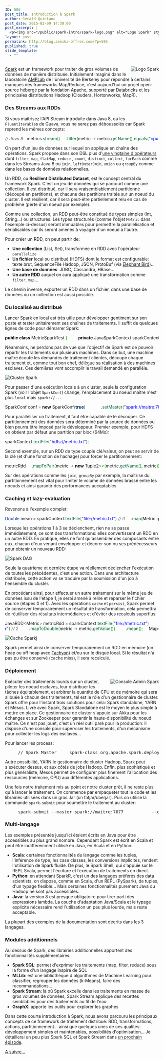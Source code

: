 ```yaml
---
ID: 506
post_title: Introduction à Spark
author: Gérald Quintana
post_date: 2015-02-09 14:30:00
post_excerpt: |
  <p><img src="/public/spark-intro/spark-logo.png" alt="Logo Spark" style="float:right; margin: 0 0 1em 1em;" title="Logo Spark" /> <a href="http://spark.apache.org">Spark</a> est un framework pour traiter de gros volumes de données de manière distribuée. Initialement imaginé dans le laboratoire <a href="https://amplab.cs.berkeley.edu/software/">AMPLab</a> de l'université de Berkeley pour répondre à certains manques des frameworks Map/Reduce, c'est aujourd'hui un projet open-source hébergé par la fondation Apache, supporté par <a href="http://www.databricks.com">Databricks</a> et les principales distributions Hadoop (Cloudera, Hortonworks, MapR).</p>
layout: post
permalink: http://blog.zenika-offres.com/?p=506
published: true
slide_template:
  - ""
---
```

<p><img src="/wp-content/uploads/2015/07/spark-logo.png" alt="Logo Spark" style="float:right; margin: 0 0 1em 1em;" title="Logo Spark" /> <a href="http://spark.apache.org">Spark</a> est un framework pour traiter de gros volumes de données de manière distribuée. Initialement imaginé dans le laboratoire <a href="https://amplab.cs.berkeley.edu/software/">AMPLab</a> de l'université de Berkeley pour répondre à certains manques des frameworks Map/Reduce, c'est aujourd'hui un projet open-source hébergé par la fondation Apache, supporté par <a href="http://www.databricks.com">Databricks</a> et les principales distributions Hadoop (Cloudera, Hortonworks, MapR).</p>
<!--more-->
<h3>Des Streams aux RDDs</h3> <p>Si vous maîtrisez l'API Stream introduite dans Java 8, ou les <code>FluentIterable</code>s de Guava, vous ne serez pas déboussolés car Spark reprend les mêmes concepts:</p> <pre class="java code java" style="font-family:inherit"><span style="color: #666666; font-style: italic;">// Java 8</span>   metrics.<span style="color: #006633;">stream</span><span style="color: #009900;">&#40;</span><span style="color: #009900;">&#41;</span>     .<span style="color: #006633;">filter</span><span style="color: #009900;">&#40;</span>metric <span style="color: #339933;">-&gt;</span> metric.<span style="color: #006633;">getName</span><span style="color: #009900;">&#40;</span><span style="color: #009900;">&#41;</span>.<span style="color: #006633;">equals</span><span style="color: #009900;">&#40;</span><span style="color: #0000ff;">&quot;cpu.user&quot;</span><span style="color: #009900;">&#41;</span><span style="color: #009900;">&#41;</span>     .<span style="color: #006633;">mapToLong</span><span style="color: #009900;">&#40;</span>metric <span style="color: #339933;">-&gt;</span> metric.<span style="color: #006633;">getValue</span><span style="color: #009900;">&#40;</span><span style="color: #009900;">&#41;</span><span style="color: #009900;">&#41;</span>     .<span style="color: #006633;">summaryStatistics</span><span style="color: #009900;">&#40;</span><span style="color: #009900;">&#41;</span>.<span style="color: #006633;">getAverage</span><span style="color: #009900;">&#40;</span><span style="color: #009900;">&#41;</span><span style="color: #339933;">;</span> &nbsp;   <span style="color: #666666; font-style: italic;">// Spark</span>   metricRdd     .<span style="color: #006633;">filter</span><span style="color: #009900;">&#40;</span>metric <span style="color: #339933;">-&gt;</span> metric.<span style="color: #006633;">getName</span><span style="color: #009900;">&#40;</span><span style="color: #009900;">&#41;</span>.<span style="color: #006633;">equals</span><span style="color: #009900;">&#40;</span><span style="color: #0000ff;">&quot;cpu.user&quot;</span><span style="color: #009900;">&#41;</span><span style="color: #009900;">&#41;</span>     .<span style="color: #006633;">mapToDouble</span><span style="color: #009900;">&#40;</span>metric <span style="color: #339933;">-&gt;</span> metric.<span style="color: #006633;">getValue</span><span style="color: #009900;">&#40;</span><span style="color: #009900;">&#41;</span><span style="color: #009900;">&#41;</span>     .<span style="color: #006633;">mean</span><span style="color: #009900;">&#40;</span><span style="color: #009900;">&#41;</span><span style="color: #339933;">;</span></pre> <p>On part d'un jeu de données sur lequel on applique en chaîne des opérations. Spark propose dans son DSL plus d'<a href="http://spark.apache.org/docs/latest/programming-guide.html#transformations">une vingtaine d'opérateurs</a> dont <code>filter</code>, <code>map</code>, <code>flatMap</code>, <code>reduce</code> , <code>count</code>, <code>distinct</code>, <code>collect</code>, <code>forEach</code> comme dans les Streams Java 8 ou <code>join</code>, <code>leftOuterJoin</code>, <code>union</code> ou <code>groupBy</code> comme dans les bases de données relationnelles.</p> <p>Un RDD, ou <strong>Resilient Distributed Dataset</strong>, est le concept central du framework Spark. C'est un jeu de données qui se parcourt comme une collection. Il est distribué, car il sera vraisemblablement partitionné (découpé en partitions), et chacune des partitions traitée sur un noeud du cluster. Il est résilient, car il sera peut-être partiellement relu en cas de problème (perte d'un noeud par exemple).</p> <p>Comme une collection, un RDD peut-être constitué de types simples (Int, String...) ou structurés. Les types structurés (comme l'objet <code>Metric</code> dans l'exemple ci-dessus) seront immuables pour permettre la parallélisation et sérialisables car ils seront amenés à voyager d'un noeud à l'autre.</p> <p>Pour créer un RDD, on peut partir de:</p> <ul> <li><strong>Une collection</strong> (List, Set), transformée en RDD avec l'opérateur <code>parallelize</code></li> <li><strong>Un fichier</strong> local ou distribué (HDFS) dont le format est configurable: texte brut, SequenceFile Hadoop, JSON, ProtoBuf (via <a href="https://github.com/twitter/elephant-bird">Elephant Bird</a>)...</li> <li><strong>Une base de données</strong>: JDBC, Cassandra, HBase...</li> <li><strong>Un autre RDD</strong> auquel on aura appliqué une transformation comme <code>filter</code>, <code>map</code>...</li> </ul> <p>Le chemin inverse, exporter un RDD dans un fichier, dans une base de données ou un collection est aussi possible.</p> <h3>Du localisé au distribué</h3> <p>Lancer Spark en local est très utile pour développer gentiment sur son poste et tester unitairement ses chaînes de traitements. Il suffit de quelques lignes de code pour démarrer Spark:</p> <pre class="java code java" style="font-family:inherit"><span style="color: #000000; font-weight: bold;">public</span> <span style="color: #000000; font-weight: bold;">class</span> MetricSparkTest <span style="color: #009900;">&#123;</span>         <span style="color: #000000; font-weight: bold;">private</span> JavaSparkContext sparkContext<span style="color: #339933;">;</span>         @Before         <span style="color: #000000; font-weight: bold;">public</span> <span style="color: #000066; font-weight: bold;">void</span> setUp<span style="color: #009900;">&#40;</span><span style="color: #009900;">&#41;</span> <span style="color: #009900;">&#123;</span>             SparkConf conf <span style="color: #339933;">=</span> <span style="color: #000000; font-weight: bold;">new</span> SparkConf<span style="color: #009900;">&#40;</span><span style="color: #000066; font-weight: bold;">true</span><span style="color: #009900;">&#41;</span>                     .<span style="color: #006633;">setMaster</span><span style="color: #009900;">&#40;</span><span style="color: #0000ff;">&quot;local&quot;</span><span style="color: #009900;">&#41;</span>                     .<span style="color: #006633;">setAppName</span><span style="color: #009900;">&#40;</span><span style="color: #0000ff;">&quot;Zenika&quot;</span><span style="color: #009900;">&#41;</span><span style="color: #339933;">;</span>             <span style="color: #000000; font-weight: bold;">this</span>.<span style="color: #006633;">sparkContext</span> <span style="color: #339933;">=</span> <span style="color: #000000; font-weight: bold;">new</span> JavaSparkContext<span style="color: #009900;">&#40;</span>conf<span style="color: #009900;">&#41;</span><span style="color: #339933;">;</span>         <span style="color: #009900;">&#125;</span>         @Test         <span style="color: #000000; font-weight: bold;">public</span> <span style="color: #000066; font-weight: bold;">void</span> testMeanCpuUser<span style="color: #009900;">&#40;</span><span style="color: #009900;">&#41;</span> <span style="color: #000000; font-weight: bold;">throws</span> <span style="color: #003399;">Exception</span> <span style="color: #009900;">&#123;</span>             <span style="color: #003399;">Double</span> mean <span style="color: #339933;">=</span> sparkContext.<span style="color: #006633;">textFile</span><span style="color: #009900;">&#40;</span><span style="color: #0000ff;">&quot;file://metric.txt&quot;</span><span style="color: #009900;">&#41;</span>                     .<span style="color: #006633;">map</span><span style="color: #009900;">&#40;</span>Metric<span style="color: #339933;">::</span>parseLine<span style="color: #009900;">&#41;</span>                     .<span style="color: #006633;">filter</span><span style="color: #009900;">&#40;</span>metric <span style="color: #339933;">-&gt;</span> metric.<span style="color: #006633;">getName</span><span style="color: #009900;">&#40;</span><span style="color: #009900;">&#41;</span>.<span style="color: #006633;">equals</span><span style="color: #009900;">&#40;</span><span style="color: #0000ff;">&quot;cpu.user&quot;</span><span style="color: #009900;">&#41;</span><sp
an style="color: #009900;">&#41;</span>                     .<span style="color: #006633;">mapToDouble</span><span style="color: #009900;">&#40;</span>metric <span style="color: #339933;">-&gt;</span> metric.<span style="color: #006633;">getValue</span><span style="color: #009900;">&#40;</span><span style="color: #009900;">&#41;</span><span style="color: #009900;">&#41;</span>                     .<span style="color: #006633;">mean</span><span style="color: #009900;">&#40;</span><span style="color: #009900;">&#41;</span><span style="color: #339933;">;</span>             assertEquals<span style="color: #009900;">&#40;</span>74.0D, mean, 0.1D<span style="color: #009900;">&#41;</span><span style="color: #339933;">;</span>         <span style="color: #009900;">&#125;</span>     <span style="color: #009900;">&#125;</span></pre> <p>Néanmoins, ne perdons pas de vue que l'objectif de Spark est de pouvoir répartir les traitements sur plusieurs machines. Dans ce but, une machine maître écoute les demandes de traitement clientes, découpe chaque traitement et, comme tout bon chef, délègue sa réalisation à des machines esclaves. Ces dernières vont accomplir le travail demandé en parallèle.</p> <p><img src="/wp-content/uploads/2015/07/spark-cluster.png" alt="Cluster Spark" /></p> <p>Pour passer d'une exécution locale à un cluster, seule la configuration Spark (voir l'objet <code>SparkConf</code>) change, l'emplacement du noeud maître n'est plus <code>local</code> mais <code>spark://...</code></p> <pre class="java code java" style="font-family:inherit">SparkConf conf <span style="color: #339933;">=</span> <span style="color: #000000; font-weight: bold;">new</span> SparkConf<span style="color: #009900;">&#40;</span><span style="color: #000066; font-weight: bold;">true</span><span style="color: #009900;">&#41;</span>             .<span style="color: #006633;">setMaster</span><span style="color: #009900;">&#40;</span><span style="color: #0000ff;">&quot;spark://maitre:7077&quot;</span><span style="color: #009900;">&#41;</span></pre> <p>Pour paralléliser un traitement, il faut être capable de le découper. Ce partitionnement des données sera déterminé par la source de données ou bien pourra être imposé par le développeur. Premier exemple, pour HDFS on obtient par défaut une partition par bloc (64Mo):</p> <pre class="java code java" style="font-family:inherit">sparkContext.<span style="color: #006633;">textFile</span><span style="color: #009900;">&#40;</span><span style="color: #0000ff;">&quot;hdfs://metric.txt&quot;</span><span style="color: #009900;">&#41;</span><span style="color: #339933;">;</span></pre> <p>Second exemple, sur un RDD de type couple clé/valeur, on peut se servir de la clé (et d'une fonction de hachage) pour forcer le partitionnement:</p> <pre class="java code java" style="font-family:inherit">metricRdd     .<span style="color: #006633;">mapToPair</span><span style="color: #009900;">&#40;</span>metric <span style="color: #339933;">-&gt;</span> <span style="color: #000000; font-weight: bold;">new</span> Tuple2<span style="color: #339933;">&lt;&gt;</span><span style="color: #009900;">&#40;</span>metric.<span style="color: #006633;">getName</span><span style="color: #009900;">&#40;</span><span style="color: #009900;">&#41;</span>, metric<span style="color: #009900;">&#41;</span><span style="color: #009900;">&#41;</span>     .<span style="color: #006633;">partitionBy</span><span style="color: #009900;">&#40;</span><span style="color: #000000; font-weight: bold;">new</span> HashPartitioner<span style="color: #009900;">&#40;</span><span style="color: #cc66cc;">100</span><span style="color: #009900;">&#41;</span><span style="color: #009900;">&#41;</span></pre> <p>Sur des opérations comme les <code>join</code>, <code>groupBy</code> par exemple, la maîtrise du partitionnement est vital pour limiter le volume de données brassé entre les noeuds et ainsi garantir des performances acceptables.</p> <h3>Caching et lazy-evaluation</h3> <p>Revenons à l'exemple complet:</p> <pre class="java code java" style="font-family:inherit"><span style="color: #003399;">Double</span> mean <span style="color: #339933;">=</span> sparkContext.<span style="color: #006633;">textFile</span><span style="color: #009900;">&#40;</span><span style="color: #0000ff;">&quot;file://metric.txt&quot;</span><span style="color: #009900;">&#41;</span> <span style="color: #666666; font-style: italic;">// 0</span>     .<span style="color: #006633;">map</span><span style="color: #009900;">&#40;</span>Metric<span style="color: #339933;">::</span>parseLine<span style="color: #009900;">&#41;</span> <span style="color: #666666; font-style: italic;">// 1</span>     .<span style="color: #006633;">filter</span><span style="color: #009900;">&#40;</span>metric <span style="color: #339933;">-&gt;</span>  metric.<span style="color: #006633;">getName</span><span style="color: #009900;">&#40;</span><span style="color: #009900;">&#41;</span>.<span style="color: #006633;">equals</span><span style="color: #009900;">&#40;</span><span style="color: #0000ff;">&quot;cpu.user&quot;</span><span style="color: #009900;">&#41;</span> <span style="color: #666666; font-style: italic;">// 2</span>     .<span style="color: #006633;">mapToDouble</span><span style="color: #009900;">&#40;</span>metric <span style="color: #339933;">-&gt;</span> metric.<span style="color: #006633;">getValue</span><span style="color: #009900;">&#40;</span><span style="color: #009900;">&#41;</span><span style="color: #009900;">&#41;</span> <span style="color: #666666; font-style: italic;">// 3</span>     .<span style="color: #006633;">mean</span><span style="color: #009900;">&#40;</span><span style="color: #009900;">&#41;</span> <span style="color: #666666; font-style: italic;">// 4;</span></pre> <p>Lorsque les opérations 1 à 3 se déclenchent, rien ne se passe immédiatement, ce sont des transformations: elles convertissent un RDD en un autre RDD. En pratique, elles ne font qu'assembler des composants entre eux, chacun d'eux venant envelopper et décorer son ou ses prédécesseurs pour obtenir un nouveau RDD:</p> <p><img src="/wp-content/uploads/2015/07/spark-dag-1.png" alt="Spark DAG" /></p> <p>Seule la quatrième et dernière étape va réellement déclencher l'exécution de toutes les précédentes, c'est une action. Dans une architecture distribuée, cette action va se traduire par la soumission d'un job à l'ensemble du cluster.</p> <p>En procédant ainsi, pour effectuer un autre traitement sur le même jeu de données issu de l'étape 1, je serai amené à relire et reparser le fichier source (étapes 0 et 1). Avec les opérations <code>cache</code> et <code>persist</code>, Spark permet de conserver temporairement un résultat de transformation, cela permettra de réutiliser des résultats intermédiaires et d'éviter des recalculs superflus:</p> <pre class="java code java" style="font-family:inherit">JavaRDD<span style="color: #339933;">&lt;</span>Metric<span style="color: #339933;">&gt;</span> metricRdd <span style="color: #339933;">=</span> sparkContext.<span style="color: #006633;">textFile</span><span style="color: #009900;">&#40;</span><span style="color: #0000ff;">&quot;file://metric.txt&quot;</span><span style="color: #009900;">&#41;</span>         .<span style="color: #006633;">map</span><span style="color: #009900;">&#40;</span>Metric<span style="color: #339933;">::</span>parse<span style="color: #009900;">&#41;</span>         .<span style="color: #006633;">cache</span><span style="color: #009900;">&#40;</span><span style="color: #009900;">&#41;</span><span style="color: #339933;">;</span>     <span style="color: #003399;">Double</span> mean <span style="color: #339933;">=</span> metricRdd         .<span style="color: #006633;">filter</span><span style="color: #009900;">&#40;</span>metric <span style="color: #339933;">-&gt;</span>  metric.<span style="color: #006633;">getName</span><span style="color: #009900;">&#40;</span><span style="color: #009900;">&#41;</span>.<span style="color: #006633;">equals</span><span style="color: #009900;">&#40;</span><span style="color: #0000ff;">&quot;cpu.use
r&quot;</span><span style="color: #009900;">&#41;</span> <span style="color: #666666; font-style: italic;">// 2</span>         .<span style="color: #006633;">mapToDouble</span><span style="color: #009900;">&#40;</span>metric <span style="color: #339933;">-&gt;</span> metric.<span style="color: #006633;">getValue</span><span style="color: #009900;">&#40;</span><span style="color: #009900;">&#41;</span><span style="color: #009900;">&#41;</span>         .<span style="color: #006633;">mean</span><span style="color: #009900;">&#40;</span><span style="color: #009900;">&#41;</span><span style="color: #339933;">;</span>     Map<span style="color: #339933;">&lt;</span>String, Long<span style="color: #339933;">&gt;</span> metricByHost <span style="color: #339933;">=</span> metricRdd         .<span style="color: #006633;">map</span><span style="color: #009900;">&#40;</span>metric <span style="color: #339933;">-&gt;</span> metric.<span style="color: #006633;">getHost</span><span style="color: #009900;">&#40;</span><span style="color: #009900;">&#41;</span><span style="color: #009900;">&#41;</span>         .<span style="color: #006633;">countByValue</span><span style="color: #009900;">&#40;</span><span style="color: #009900;">&#41;</span><span style="color: #339933;">;</span></pre> <p><img src="/wp-content/uploads/2015/07/spark-dag-2.png" alt="Cache Sparkj" /></p> <p>Spark permet ainsi de conserver temporairement un RDD en mémoire (on heap ou off heap avec <a href="http://tachyon-project.org/">Tachyon</a>) et/ou sur le disque local. Si le résultat n'a pas pu être conservé (cache miss), il sera recalculé.</p> <h3>Déploiement</h3> <p><a href="/wp-content/uploads/2015/07/spark-snapshot.png" title="Console Admin Spark"><img src="/wp-content/uploads/2015/07/.spark-snapshot_t.jpg" alt="Console Admin Spark" style="float:right; margin: 0 0 1em 1em;" title="Console Admin Spark" /></a> Exécuter des traitements lourds sur un cluster, piloter les noeud esclaves, leur distribuer les tâches équitablement, et arbitrer la quantité de CPU et de mémoire qui sera allouée à chacun des traitements, tel est le rôle d'un gestionnaire de cluster. Spark offre pour l'instant trois solutions pour cela: Spark standalone, YARN et Mesos. Livré avec Spark, Spark Standalone est le moyen le plus simple à mettre en place. Ce gestionnaire de cluster s'appuie sur Akka pour les échanges et sur Zookeeper pour garantir la haute-disponibilité du noeud maître. Ce n'est pas jouet, c'est un réel outil paré pour la production: Il dispose d'une console pour superviser les traitements, d'un mécanisme pour collecter les logs des esclaves...</p> <p>Pour lancer les process:</p> <pre>     // Spark Master     spark-class org.apache.spark.deploy.master.Master     // Spark Slave (Worker)     spark-class org.apache.spark.deploy.worker.Worker spark://maitre:7077 </pre> <p>Autre possibilité, YARN le gestionnaire de cluster Hadoop, Spark peut s'exécuter dessus, et aux côtés de jobs Hadoop. Enfin, plus sophistiqué et plus généraliste, Mesos permet de configurer plus finement l'allocation des ressources (mémoire, CPU) aux différentes applications.</p> <p>Une fois notre traitement mis au point et notre cluster prêt, il ne reste plus qu'à lancer le traitement. On commence par empaqueter tout le code et les librairies utilisées dans un gros Jar (un fatjar/uberjar). Puis on utilise la commande <code>spark-submit</code> pour soumettre le traitement au cluster:</p> <pre>     spark-submit --master spark://maitre:7077           --class com.zenika.metric.spark.Main            --executor-memory 1G                            --total-executor-cores 8                        metric-spark.jar </pre> <h3>Multi-langage</h3> <p>Les exemples présentés jusqu'ici étaient écrits en Java pour être accessibles au plus grand nombre. Cependant Spark est écrit en Scala et peut être indifféremment utilisé en Java, en Scala et en Python:</p> <ul> <li><strong>Scala</strong>: certaines fonctionnalités du langage comme les tuples, l'inférence de type, les case classes, les conversions implicites, rendent l'utilisation de Spark fluide. De plus, le Spark Shell, qui s'appuie sur le REPL Scala, permet l'écriture et l’exécution de traitements en direct.</li> <li><strong>Python</strong>: en attendant SparkR, c'est un des langages préférés des data scientists, on dispose, comme en Scala,  d'un REPL (PySpark), de tuples, d'un typage flexible... Mais certaines fonctionnalités purement Java ou Hadoop ne sont pas accessibles.</li> <li><strong>Java</strong>: la version 8 est presque obligatoire pour tirer parti des expressions lambda. La couche d'adaptation Java/Scala et le typage explicite nécessaire rend l'utilisation un peu plus lourde, mais reste acceptable.</li> </ul> <p>La plupart des exemples de la documentation sont décrits dans les 3 langages.</p> <h3>Modules additionnels</h3> <p>Au dessus de Spark, des librairies additionnelles apportent des fonctionnalités supplémentaires:</p> <ul> <li><strong>Spark SQL</strong>: permet d'exprimer les traitements (map, filter, reduce) sous la forme d'un langage inspiré de SQL</li> <li><strong>MLLib</strong>: est une bibliothèque d'algorithmes de Machine Learning pour classifier, regrouper les données  (k-Means), faire des recommandations...</li> <li><strong>Spark Stream</strong>: là où Spark excelle dans les traitements en masse de gros volumes de données, Spark Stream applique des recettes semblables pour des traitements au fil de l'eau</li> <li><strong>GraphX</strong>: apporte les outils pour explorer les graphes</li> </ul> <p>Dans cette courte introduction à Spark, nous avons parcouru les principaux concepts de ce framework de traitement distribué: RDD, transformations, actions, partitionnement... ainsi que quelques unes de ces qualités: développement simples et maintenables, possibilités d'optimisation... Je détaillerai un peu plus Spark SQL et Spark Stream dans <a href="index.php?post//2015/02/23/Spark-et-Cassandra">un prochain épisode</a>.</p> <p><a href="index.php?post/2015/02/23/Spark-et-Cassandra">A suivre...</a></p>